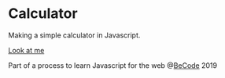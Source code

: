 # Calculator

Making a simple calculator in Javascript.

[Look at me](https://scalajeremy.github.io/js-web-1-2/)

Part of a process to learn Javascript for the web @[BeCode](http://becode.org) 2019
